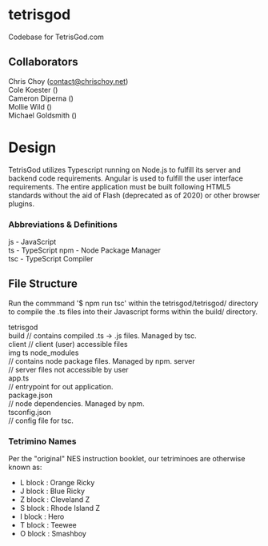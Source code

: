 # tetrisgod
Codebase for TetrisGod.com

## Collaborators  
Chris Choy (contact@chrischoy.net)  
Cole Koester ()  
Cameron Diperna ()  
Mollie Wild ()  
Michael Goldsmith ()  

# Design

TetrisGod utilizes Typescript running on Node.js to fulfill its server and backend code requirements. Angular is used to fulfill the user interface requirements. The entire application must be built following HTML5 standards without the aid of Flash (deprecated as of 2020) or other browser plugins.

### Abbreviations & Definitions

js - JavaScript     
ts - TypeScript
npm - Node Package Manager  
tsc - TypeScript Compiler

## File Structure

Run the commmand '$ npm run tsc' within the tetrisgod/tetrisgod/ directory to compile the .ts files into their Javascript forms within the build/ directory.

tetrisgod  
    build
        // contains compiled .ts -> .js files. Managed by tsc.     
    client
        // client (user) accessible files   
        img
        ts
    node_modules    
        // contains node package files. Managed by npm.
    server  
        // server files not accessible by user  
    app.ts  
        // entrypoint for out application.  
    package.json    
        // node dependencies. Managed by npm.   
    tsconfig.json   
        // config file for tsc.    


### Tetrimino Names

Per the "original" NES instruction booklet, our tetriminoes are otherwise known as:

- L block : Orange Ricky  
- J block : Blue Ricky
- Z block : Cleveland Z
- S block : Rhode Island Z
- I block : Hero
- T block : Teewee
- O block : Smashboy
